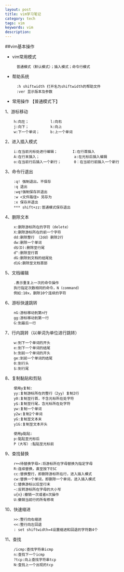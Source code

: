 ```yaml
---
layout: post
title: vim学习笔记
category: tech
tags: vim
keywords: vim
description: 
---
```


##vim基本操作

- vim常用模式

 		普通模式（默认模式）；插入模式；命令行模式
 		
- 帮助系统
    
       	:h shiftwidth 打开名为shiftwidth的帮助文件
       	:ver 显示版本及参数  
 		
 		
		
 		
- 常用操作 【普通模式下】


 1、游标移动 
    
    	h:向左；          l:向右
    	j:向下；          k:向上
    	w:下一个单词；     b:上一个单词
 2、进入插入模式
 
    	i:在当前光标处进行编辑；	    I:在行首插入	
    	A:在行末插入；	            a:在光标后插入编辑
    	o:在当前行后插入一个新行；	    0：在当前行前插入一个新行
  3、命令行退出
  
  		:q! 强制退出，不保存
  		:q 退出
  		:wq!强制保存并退出
  		:w <文件路径> 另存为
  		:x 保存并退出
  	    *** shift+zz:普通模式保存退出
  	   
  4、删除文本
  
  		x:删除游标所在的字符（delete）
  		X:删除游标所在的前一个字符
  		dd:删除整行 （2dd）删除2行
   		dw:删除一个单词
  		d$(D):删除至行尾
  		d^:删除至行首
  		dG:删除到文档的结尾处
  		d1G:删除至文档首部
  		
  5、文档编辑
  	
  		.表示重复上一次的命令操作
  		执行指定次数相同的命令，N（command）
  		例如:10x，删除10个连续的字符
  
  6、游标快速跳转
  
  		nG:游标移动到第n行
  		gg:游标移动到第一行
  		G:到最后一行
  
  7、行内跳转（以单词为单位进行跳转）
  		
  		w:到下一个单词的开头
  		e:到下一个单词的结尾
  		b:到前一个单词的开头
  		ge:到前一个单词的结尾
  		0:到行头
  		$:到行尾
  		
 8、复制黏贴和剪贴
 
 		使用y复制:
 		yy:复制游标所在的整行（2yy）复制2行
 		y0:复制至行首，不含光标所在处字符
 		y$:复制至行尾，含光标所在处字符
 		yw:复制一个单词
 		y2w:复制2个单词
 		yG:复制至文本末
 		y1G:复制至文本开头
 		
 		使用p黏贴:
 		p:黏贴至光标后
 		P（大写）:黏贴至光标前
 		
 9、查找替换
 
 		r+<待替换字母>:将游标所在字母替换为指定字母
 		R:连续替换，直至按下ESC
 		cc:替换整行，即删除游标所在行，进入插入模式
 		cw:替换一个单词，即删除一个单词，进入插入模式
 		C:替换游标以后至行末
 		~:反转游标所在字母的大小写
 		u{n}:撤销一次或者n次操作
 		U:撤销当前行的所有修改
 		
 10、快速缩进
 
 		>>:整行向右缩进
 		<<:整行向左回退
 		: set shiftwidth=4设置缩进和回退的字符数4个
 		
 11、查找
 
 		/icmp:查找字符串icmp
 		n:查找下一个icmp
 		?tcp:向上查找字符串tcp
 		N:查找上一个出现的tcp

  
 		
 
 
 		
 		
 		
 		
 		
 		
 
  
  		    
  		
  		
  
    	
    	
 
    	
    	
